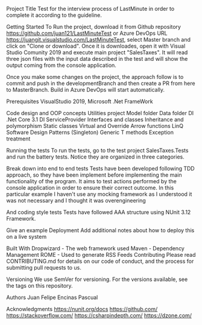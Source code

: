 Project Title
Test for the interview process of LastMinute in order to complete it according to the guideline.

Getting Started
To Run the project, download it from Github repository https://github.com/juan121/LastMinuteTest or Azure DevOps URL https://juangit.visualstudio.com/LastMinuteTest, select Master branch and click on "Clone or download".
Once it is downloades, open it with Visual Studio Comunity 2019 and execute main project "SalesTaxes". It will read three json files with the input data 
described in the test and will show the output coming from the console application.

Once you make some changes on the project, the approach follow is to commit and push in the developmentBranch and then create a PR from here to MasterBranch. Build in Azure DevOps will start automatically.

Prerequisites
VisualStudio 2019, Microsoft .Net FrameWork

Code design and OOP concepts
Utilities project
Model folder
Data folder
DI .Net Core 3.1
DI ServiceProvider
Interfaces and classes
Inheritance and polymorphism
Static classes
Virtual and Override
Arrow functions
LinQ
Software Design Patterns (Singleton)
Generic T methods
Exception treatment


Running the tests
To run the tests, go to the test project SalesTaxes.Tests and run the battery tests. Notice they are organized in three categories.

Break down into end to end tests
Tests have been developed following TDD approach, so they have been implement before implementing the main functionality of the program. It aims to test actions performed by
the console application in order to ensure their correct outcome. In this particular example I haven't use any mocking framework as I understood it was not necessary
and I thought it was overengineering

And coding style tests
Tests have followed AAA structure using NUnit 3.12 Framework.

Give an example
Deployment
Add additional notes about how to deploy this on a live system

Built With
Dropwizard - The web framework used
Maven - Dependency Management
ROME - Used to generate RSS Feeds
Contributing
Please read CONTRIBUTING.md for details on our code of conduct, and the process for submitting pull requests to us.

Versioning
We use SemVer for versioning. For the versions available, see the tags on this repository.

Authors
Juan Felipe Encinas Pascual

Acknowledgments
https://nunit.org/docs
https://github.com/
https://stackoverflow.com/
https://csharpindepth.com/
https://dzone.com/